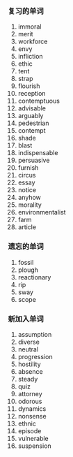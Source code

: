 ### 复习的单词

1. immoral
2. merit
3. workforce
4. envy
5. infliction
6. ethic
7. tent
8. strap
9. flourish
10. reception
11. contemptuous
12. advisable
13. arguably
14. pedestrian
15. contempt
16. shade
17. blast
18. indispensable
19. persuasive
20. furnish
21. circus
22. essay
23. notice
24. anyhow
25. morality
26. environmentalist
27. farm
28. article





### 遗忘的单词

1. fossil
2. plough
3. reactionary
4. rip
5. sway
6. scope



### 新加入单词

1. assumption
2. diverse
3. neutral
4. progression
5. hostility
6. absence
7. steady
8. quiz
9. attorney
10. odorous
11. dynamics
12. nonsense
13. ethnic
14. episode
15. vulnerable
16. suspension